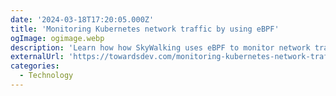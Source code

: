 ```yaml
---
date: '2024-03-18T17:20:05.000Z'
title: 'Monitoring Kubernetes network traffic by using eBPF'
ogImage: ogimage.webp
description: 'Learn how how SkyWalking uses eBPF to monitor network traffic on Kubernetes'
externalUrl: 'https://towardsdev.com/monitoring-kubernetes-network-traffic-by-using-ebpf-15a0a290a58f'
categories:
  - Technology
---
```

